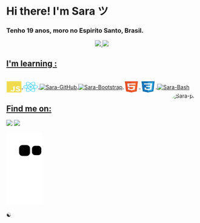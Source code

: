 <h1> Hi there! I'm Sara ツ </h1>

<h3>Tenho 19 anos, moro no Espiríto Santo, Brasil.</h3>

<div align="center">
      <a href="https://github.com/sarawwx">
      <img height="180em" src="https://github-readme-stats.vercel.app/api?username=sarawwx&show_icons=true&theme=cobalt&include_all_commits=true&count_private=true"/>
      <img height="180em" src="https://github-readme-stats.vercel.app/api/top-langs/?username=sarawwx&layout=compact&langs_count=7&theme=cobalt"/>
    </div>
  
 <h2> I'm learning : </h2> 
  <div style="display: inline_block"><br>
  <img align="center" alt="Sara-Js" height="30" width="40" src="https://raw.githubusercontent.com/devicons/devicon/master/icons/javascript/javascript-plain.svg">
  <img align="center" alt="Sara-React" height="30" width="40" src="https://raw.githubusercontent.com/devicons/devicon/master/icons/react/react-original.svg">
  <img align="center" alt="Sara-GitHub" height="30" width="40" src="https://cdn.jsdelivr.net/gh/devicons/devicon/icons/github/github-original.svg" />  
  <img align="center" alt="Sara-Bootstrap" height="30" width="40" src="https://cdn.jsdelivr.net/gh/devicons/devicon/icons/bootstrap/bootstrap-plain.svg" />
  <img align="center" alt="Sara-HTML" height="30" width="40" src="https://raw.githubusercontent.com/devicons/devicon/master/icons/html5/html5-original.svg">
  <img align="center" alt="Sara-CSS" height="30" width="40" src="https://raw.githubusercontent.com/devicons/devicon/master/icons/css3/css3-original.svg">
  <img align="center" alt="Sara-Bash" height="30" width="40" src="https://cdn.jsdelivr.net/gh/devicons/devicon/icons/bash/bash-original.svg"> 
  <img align="right" alt="Sara-pic" height="150" style="border-radius:50px;" src="https://cdn.discordapp.com/attachments/910647632710479907/912879857497686016/icon-gif.gif">
</div>

  ##
  <div> 
  <h2>Find me on: </h2>
  <a href="https://instagram.com/llssaax" target="_blank"><img src="https://img.shields.io/badge/-Instagram-%23E4405F?style=for-the-badge&logo=instagram&logoColor=white" target="_blank"></a>
  <a href = "mailto:wwwwsaramilk@gmail.com" target="_blank"><img src="https://img.shields.io/badge/Gmail-D14836?style=for-the-badge&logo=gmail&logoColor=white" target="_blank"></a>
 
  ![Snake animation](https://github.com/rafaballerini/rafaballerini/blob/output/github-contribution-grid-snake.svg)
 
</div>
  
  ☯
 
